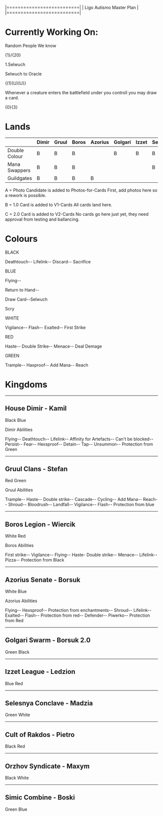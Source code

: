 |==========================|
| Ligo Autismo Master Plan |
|==========================|

Currently Working On:
=====================

Random People We know 

{1}/{20}

1.Selwuch

Selwuch to Oracle

{(1)(U)(U)}

Whenever a creature enters the battlefield under you controll you may draw a card.

{0}{3}

Lands
==========

|               |Dimir    |Gruul  |Boros  |Azorius        |Golgari        |Izzet  |Selesnya       |Rakdos |Orzov  |Simic  |
|---            |---      |---    |---    |---            |---            |---    |---            |---    |---    |---    |
|Double Colour  |B        |B      |B      |               |B              |B      |B              |B      |       |B      |
|Mana Swappers  |B        |B      |B      |               |               |       |B              |       |       |B      |
|Guildgates     |B        |B      |B      |B              |               |       |               |       |B      |B      |

A = Photo Candidate is added to Photos-for-Cards 
    First, add photos here so a rework is possible.

B = 1.0 Card is added to V1-Cards
    All cards land here.

C = 2.0 Card is added to V2-Cards
    No cards go here just yet, they need approval from testing and ballancing. 
    
Colours
==========

BLACK

Deathtouch--
Lifelink--
Discard--
Sacrifice

BLUE

Flying--

Return to Hand--

Draw Card--Selwuch

Scry

WHITE

Vigilance--
Flash--
Exalted--
First Strike

RED

Haste--
Double Strike--
Menace--
Deal Demage

GREEN

Trample--
Haxproof--
Add Mana--
Reach

Kingdoms
==========

----------
House Dimir - Kamil
----------
Black
Blue

Dimir Abilities

Flying--
Deathtouch--
Lifelink--
Affinity for Artefacts--
Can't be blocked--
Persist--
Fear--
Hexsproof--
Detain--
Tap--
Unsummon--
Protection from Green

----------
Gruul Clans - Stefan
----------
Red
Green

Gruul Abilities

Trample--
Haste--
Double strike--
Cascade--
Cycling--
Add Mana--
Reach--
Shroud--
Bloodrush--
Landfall--
Vigilance--
Flash--
Protection from blue

----------
Boros Legion - Wiercik
----------
White
Red

Boros Abilities

First strike--
Vigilance--
Flying--
Haste-
Double strike--
Menace--
Lifelink--
Pizza--
Protection from Black

----------
Azorius Senate - Borsuk
----------
White
Blue

Azorius Abilities 

Flying--
Hexsproof--
Protection from enchantments--
Shroud--
Lifelink--
Exalted--
Flash--
Protection from red--
Defender--
Piwerko--
Protection from Red

----------
Golgari Swarm - Borsuk 2.0
----------
Green
Black

----------
Izzet League - Ledzion
----------
Blue
Red

----------
Selesnya Conclave - Madzia
----------
Green
White

----------
Cult of Rakdos - Pietro
----------
Black
Red

----------
Orzhov Syndicate - Maxym
----------
Black
White

----------
Simic Combine - Boski
----------
Green
Blue
